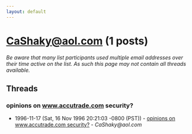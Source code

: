 ```yaml
---
layout: default
---
```


# CaShaky@aol.com (1 posts)

_Be aware that many list participants used multiple email addresses over their time active on the list. As such this page may not contain all threads available._

## Threads

### opinions on www.accutrade.com security?
+ 1996-11-17 (Sat, 16 Nov 1996 20:21:03 -0800 (PST)) - [opinions on www.accutrade.com security?](/archive/1996/11/6d2149f0746632eff0a8230e3e22c01c97f0f9301851f4059c368b92a97f22d9) - _CaShaky@aol.com_


